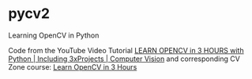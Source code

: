 # pycv2
Learning OpenCV in Python

Code from the YouTube Video Tutorial
[LEARN OPENCV in 3 HOURS with Python | Including 3xProjects | Computer Vision](https://youtu.be/WQeoO7MI0Bs) and corresponding CV Zone course:
[Learn OpenCV in 3 Hours](https://www.computervision.zone/courses/learn-opencv-in-3-hours)
